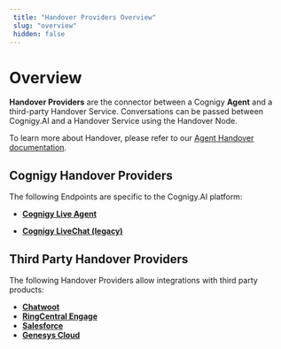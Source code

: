 ```yaml
---
 title: "Handover Providers Overview" 
 slug: "overview" 
 hidden: false 
---
```

# Overview

**Handover Providers** are the connector between a Cognigy **Agent** and a third-party Handover Service. Conversations can be passed between Cognigy.AI and a Handover Service using the Handover Node.

To learn more about Handover, please refer to our [Agent Handover documentation]({{config.site_url}}ai/tools/agent-handover/).

## Cognigy Handover Providers

<div class="divider"></div>

The following Endpoints are specific to the Cognigy.AI platform:

- [**Cognigy Live Agent**]({{config.site_url}}ai/handover-providers/live-agent-handover/)

- [**Cognigy LiveChat (legacy)**]({{config.site_url}}ai/handover-providers/livechat-handover/)

## Third Party Handover Providers

<div class="divider"></div>

The following Handover Providers allow integrations with third party products:

- [**Chatwoot**]({{config.site_url}}ai/handover-providers/chatwoot-handover/)
- [**RingCentral Engage**]({{config.site_url}}ai/endpoints/ringcentral-engage/)
- [**Salesforce**]({{config.site_url}}ai/handover-providers/salesforce-handover/) 
- [**Genesys Cloud**]({{config.site_url}}ai/handover-providers/genesys-cloud/) 
